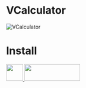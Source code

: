 # VCalculator
![VCalculator](https://github.com/vikdevelop/kalkulacka/blob/main/img/kalkulacka.png)
# Install

<a href="https://github.com/vikdevelop/VCalculator/blob/main/arch/vcalculator-1.0.4-1-any.pkg.tar.zst?raw=true"><img src="https://camo.githubusercontent.com/a16c8cfda098dd31048586344a6555114d5480342b656d866c3a5a8b7698da3d/68747470733a2f2f75706c6f61642e77696b696d656469612e6f72672f77696b6970656469612f636f6d6d6f6e732f7468756d622f612f61352f417263686c696e75782d69636f6e2d6372797374616c2d36342e7376672f3132303070782d417263686c696e75782d69636f6e2d6372797374616c2d36342e7376672e706e67"  width=45 height=45> <a href="https://flathub.org/apps/details/com.github.vikdevelop.VCalculator"><img src="https://flathub.org/assets/badges/flathub-badge-en.png" width=150 height=45></a>
